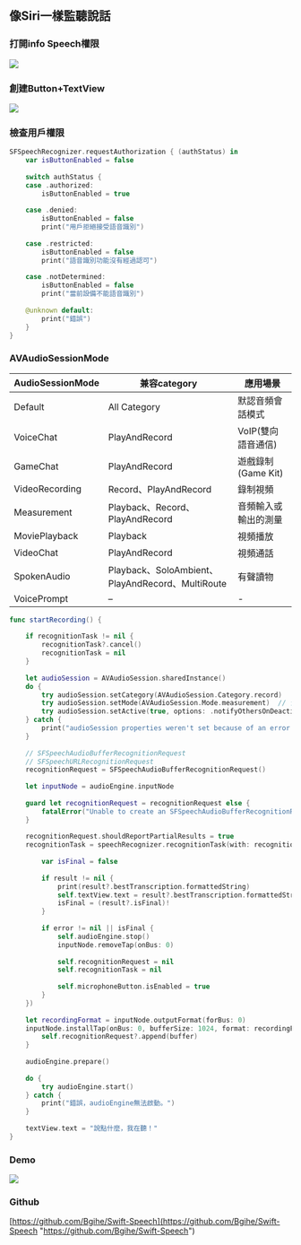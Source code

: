 ## 像Siri一樣監聽說話
### 打開info Speech權限
![](https://badgameshow.com/steven/wp-content/uploads/2020/11/Swift-語音轉文字-1.png) 

### 創建Button+TextView
![](https://badgameshow.com/steven/wp-content/uploads/2020/11/Swift-語音轉文字-2.png)

### 檢查用戶權限
```swift
SFSpeechRecognizer.requestAuthorization { (authStatus) in
    var isButtonEnabled = false
    
    switch authStatus {
    case .authorized:
        isButtonEnabled = true
        
    case .denied:
        isButtonEnabled = false
        print("用戶拒絕接受語音識別")
        
    case .restricted:
        isButtonEnabled = false
        print("語音識別功能沒有經過認可")
        
    case .notDetermined:
        isButtonEnabled = false
        print("當前設備不能語音識別")
        
    @unknown default:
        print("錯誤")
    }
}
```

### AVAudioSessionMode
|AudioSessionMode|兼容category|應用場景|
| ------------ | ------------ | ------------ |
|  Default | All Category  |  默認音頻會話模式 |
| VoiceChat  |  PlayAndRecord | VoIP(雙向語音通信)  |
| GameChat  | PlayAndRecord  | 遊戲錄制(Game Kit)  |
| VideoRecording  |  Record、PlayAndRecord |  錄制視頻 |
| Measurement  | Playback、Record、PlayAndRecord  | 音頻輸入或輸出的測量  |
| MoviePlayback  |  Playback |  視頻播放 |
| VideoChat  |  PlayAndRecord | 視頻通話  |
| SpokenAudio  |  Playback、SoloAmbient、PlayAndRecord、MultiRoute |  有聲讀物 |
| VoicePrompt  |  – | -  |



```swift
func startRecording() {
    
    if recognitionTask != nil {
        recognitionTask?.cancel()
        recognitionTask = nil
    }
    
    let audioSession = AVAudioSession.sharedInstance()
    do {
        try audioSession.setCategory(AVAudioSession.Category.record)
        try audioSession.setMode(AVAudioSession.Mode.measurement)  // 音頻輸入或輸出的測量
        try audioSession.setActive(true, options: .notifyOthersOnDeactivation)  // 停止其他音樂
    } catch {
        print("audioSession properties weren't set because of an error.")
    }
    
    // SFSpeechAudioBufferRecognitionRequest
    // SFSpeechURLRecognitionRequest
    recognitionRequest = SFSpeechAudioBufferRecognitionRequest()
    
    let inputNode = audioEngine.inputNode 
    
    guard let recognitionRequest = recognitionRequest else {
        fatalError("Unable to create an SFSpeechAudioBufferRecognitionRequest object")
    }
    
    recognitionRequest.shouldReportPartialResults = true
    recognitionTask = speechRecognizer.recognitionTask(with: recognitionRequest, resultHandler: { (result, error) in
        
        var isFinal = false
        
        if result != nil {
            print(result?.bestTranscription.formattedString)
            self.textView.text = result?.bestTranscription.formattedString
            isFinal = (result?.isFinal)!
        }
        
        if error != nil || isFinal {
            self.audioEngine.stop()
            inputNode.removeTap(onBus: 0)
            
            self.recognitionRequest = nil
            self.recognitionTask = nil
            
            self.microphoneButton.isEnabled = true
        }
    })
    
    let recordingFormat = inputNode.outputFormat(forBus: 0)
    inputNode.installTap(onBus: 0, bufferSize: 1024, format: recordingFormat) { (buffer, when) in
        self.recognitionRequest?.append(buffer)
    }
    
    audioEngine.prepare()
    
    do {
        try audioEngine.start()
    } catch {
        print("錯誤，audioEngine無法啟動。")
    }
    
    textView.text = "說點什麼，我在聽！"
}
```

### Demo
![](https://i.imgur.com/JPUKxP2.gif)


### Github
[https://github.com/Bgihe/Swift-Speech](https://github.com/Bgihe/Swift-Speech "https://github.com/Bgihe/Swift-Speech")
